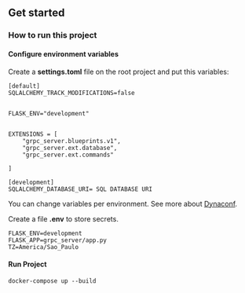 ## Get started

### How to run this project



#### Configure environment variables
Create a **settings.toml** file on the root project and put this variables:
```
[default]
SQLALCHEMY_TRACK_MODIFICATIONS=false


FLASK_ENV="development"


EXTENSIONS = [
    "grpc_server.blueprints.v1",
    "grpc_server.ext.database",
    "grpc_server.ext.commands"
    
]

[development]
SQLALCHEMY_DATABASE_URI= SQL DATABASE URI

```
You can change variables per environment. See more about [Dynaconf](https://www.dynaconf.com/).

Create a file **.env** to store secrets.

```
FLASK_ENV=development
FLASK_APP=grpc_server/app.py
TZ=America/Sao_Paulo

```

#### Run Project

```
docker-compose up --build
```




